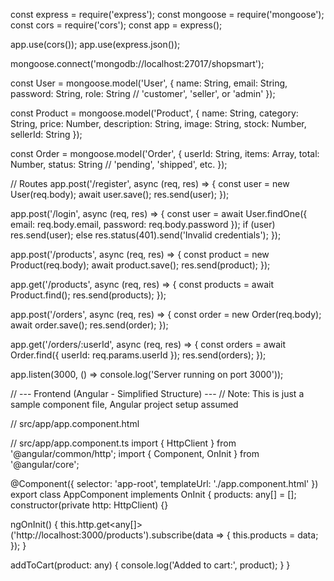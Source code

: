 
const express = require('express');
const mongoose = require('mongoose');
const cors = require('cors');
const app = express();

app.use(cors());
app.use(express.json());

mongoose.connect('mongodb://localhost:27017/shopsmart');

const User = mongoose.model('User', {
  name: String,
  email: String,
  password: String,
  role: String // 'customer', 'seller', or 'admin'
});

const Product = mongoose.model('Product', {
  name: String,
  category: String,
  price: Number,
  description: String,
  image: String,
  stock: Number,
  sellerId: String
});

const Order = mongoose.model('Order', {
  userId: String,
  items: Array,
  total: Number,
  status: String // 'pending', 'shipped', etc.
});

// Routes
app.post('/register', async (req, res) => {
  const user = new User(req.body);
  await user.save();
  res.send(user);
});

app.post('/login', async (req, res) => {
  const user = await User.findOne({ email: req.body.email, password: req.body.password });
  if (user) res.send(user);
  else res.status(401).send('Invalid credentials');
});

app.post('/products', async (req, res) => {
  const product = new Product(req.body);
  await product.save();
  res.send(product);
});

app.get('/products', async (req, res) => {
  const products = await Product.find();
  res.send(products);
});

app.post('/orders', async (req, res) => {
  const order = new Order(req.body);
  await order.save();
  res.send(order);
});

app.get('/orders/:userId', async (req, res) => {
  const orders = await Order.find({ userId: req.params.userId });
  res.send(orders);
});

app.listen(3000, () => console.log('Server running on port 3000'));


// --- Frontend (Angular - Simplified Structure) ---
// Note: This is just a sample component file, Angular project setup assumed

// src/app/app.component.html
<!--
<div class="container">
  <h1>ShopSmart</h1>
  <div *ngFor="let product of products">
    <div class="card">
      <img [src]="product.image" class="card-img-top">
      <div class="card-body">
        <h5 class="card-title">{{product.name}}</h5>
        <p class="card-text">{{product.description}}</p>
        <p>₹{{product.price}}</p>
        <button (click)="addToCart(product)" class="btn btn-primary">Add to Cart</button>
      </div>
    </div>
  </div>
</div>
-->

// src/app/app.component.ts
import { HttpClient } from '@angular/common/http';
import { Component, OnInit } from '@angular/core';

@Component({
  selector: 'app-root',
  templateUrl: './app.component.html'
})
export class AppComponent implements OnInit {
  products: any[] = [];
  constructor(private http: HttpClient) {}

  ngOnInit() {
    this.http.get<any[]>('http://localhost:3000/products').subscribe(data => {
      this.products = data;
    });
  }

  addToCart(product: any) {
    console.log('Added to cart:', product);
  }
}

